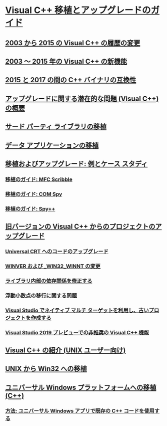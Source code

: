 # [Visual C++ 移植とアップグレードのガイド](visual-cpp-porting-and-upgrading-guide.md)
## [2003 から 2015 の Visual C++ の履歴の変更](visual-cpp-change-history-2003-2015.md)
## [2003 ～ 2015 年の Visual C++ の新機能](visual-cpp-what-s-new-2003-through-2015.md)
## [2015 と 2017 の間の C++ バイナリの互換性](binary-compat-2015-2017.md)
## [アップグレードに関する潜在的な問題 (Visual C++) の概要](overview-of-potential-upgrade-issues-visual-cpp.md)
## [サード パーティ ライブラリの移植](porting-third-party-libraries.md)
## [データ アプリケーションの移植](porting-data-applications.md)
## [移植およびアップグレード: 例とケース スタディ](porting-and-upgrading-examples-and-case-studies.md)
### [移植のガイド: MFC Scribble](porting-guide-mfc-scribble.md)
### [移植のガイド: COM Spy](porting-guide-com-spy.md)
### [移植のガイド: Spy++](porting-guide-spy-increment.md)
## [旧バージョンの Visual C++ からのプロジェクトのアップグレード](upgrading-projects-from-earlier-versions-of-visual-cpp.md)
### [Universal CRT へのコードのアップグレード](upgrade-your-code-to-the-universal-crt.md)
### [WINVER および _WIN32_WINNT の変更](modifying-winver-and-win32-winnt.md)
### [ライブラリ内部の依存関係を修正する](fix-your-dependencies-on-library-internals.md)
### [浮動小数点の移行に関する問題](floating-point-migration-issues.md)
### [Visual Studio でネイティブ マルチ ターゲットを利用し、古いプロジェクトを作成する](use-native-multi-targeting.md)
### [Visual Studio 2019 プレビューでの非推奨の Visual C++ 機能](features-deprecated-in-visual-studio.md)
## [Visual C++ の紹介 (UNIX ユーザー向け)](introduction-to-visual-cpp-for-unix-users.md)
## [UNIX から Win32 への移植](porting-from-unix-to-win32.md)
## [ユニバーサル Windows プラットフォームへの移植 (C++)](porting-to-the-universal-windows-platform-cpp.md)
### [方法: ユニバーサル Windows アプリで既存の C++ コードを使用する](how-to-use-existing-cpp-code-in-a-universal-windows-platform-app.md)
